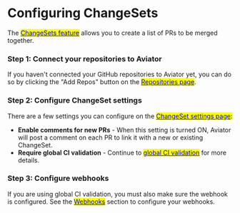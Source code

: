 # Configuring ChangeSets

The [<mark style="color:blue;">ChangeSets feature</mark>](../concepts/changesets/) allows you to create a list of PRs to be merged together.&#x20;

### Step 1: Connect your repositories to Aviator

If you haven't connected your GitHub repositories to Aviator yet, you can do so by clicking the "Add Repos" button on the [<mark style="color:blue;">Repositories page</mark>](https://mergequeue.com/github/repos).

### Step 2: Configure ChangeSet settings

There are a few settings you can configure on the [<mark style="color:blue;">ChangeSet settings page</mark>](https://mergequeue.com/changeset/settings)<mark style="color:blue;">:</mark>

* **Enable comments for new PRs** - When this setting is turned ON, Aviator will post a comment on each PR to link it with a new or existing ChangeSet.
* **Require global CI validation** - Continue to [<mark style="color:blue;">global CI validation</mark>](../concepts/changesets/global-ci-validation.md) for more details.

### Step 3: Configure webhooks

If you are using global CI validation, you must also make sure the webhook is configured. See the [<mark style="color:blue;">Webhooks</mark>](../../webhooks.md) section to configure your webhooks.&#x20;

